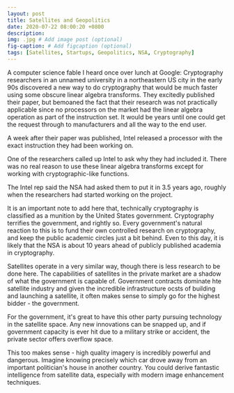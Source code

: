 ```yaml
---
layout: post
title: Satellites and Geopolitics
date: 2020-07-22 08:00:20 +0800
description: 
img: .jpg # Add image post (optional)
fig-caption: # Add figcaption (optional)
tags: [Satellites, Startups, Geopolitics, NSA, Cryptography]
---
```


A computer science fable I heard once over lunch at Google:
Cryptography researchers in an unnamed university in a northeastern US city in the early 90s discovered a new way to do cryptography that would be much faster using some obscure linear algebra transforms. They excitedly published their paper, but bemoaned the fact that their research was not practically applicable since no processors on the market had the linear algebra operation as part of the instruction set. It would be years until one could get the request through to manufacturers and all the way to the end user.

A week after their paper was published, Intel released a processor with the exact instruction they had been working on.

One of the researchers called up Intel to ask why they had included it. There was no real reason to use these linear algebra transforms except for working with cryptographic-like functions.

The Intel rep said the NSA had asked them to put it in 3.5 years ago, roughly when the researchers had started working on the project.

It is an important note to add here that, technically cryptography is classified as a munition by the United States government. Cryptography terrifies the government, and rightly so. Every government's natural reaction to this is to fund their own controlled research on cryptography, and keep the public academic circles just a bit behind. Even to this day, it is likely that the NSA is about 10 years ahead of publicly published academia in cryptography.

Satellites operate in a very similar way, though there is less research to be done here. The capabilities of satellites in the private market are a shadow of what the government is capable of. Government contracts dominate hte satellite industry and given the incredible infrastructure ocsts of building and launching a satellite, it often makes sense to simply go for the highest bidder - the government.

For the government, it's great to have this other party pursuing technology in the satellite space. Any new innovations can be snapped up, and if government capacity is ever hit due to a military strike or accident, the private sector offers overflow space.

This too makes sense - high quality imagery is incredibly powerful and dangerous. Imagine knowing precisely which car drove away from an important politician's house in another country. You could derive fantastic intelligence from satellite data, especially with modern image enhancement techniques.
